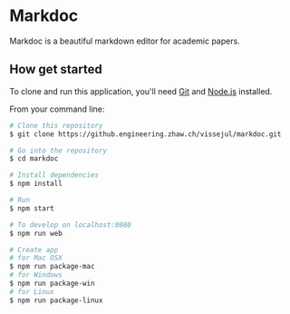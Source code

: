 # Markdoc
Markdoc is a beautiful markdown editor for academic papers.

## How get started

To clone and run this application, you'll need [Git](https://git-scm.com) and [Node.js](https://nodejs.org/en/download/) installed.

From your command line:

```bash
# Clone this repository
$ git clone https://github.engineering.zhaw.ch/vissejul/markdoc.git

# Go into the repository
$ cd markdoc

# Install dependencies
$ npm install

# Run
$ npm start

# To develop on localhost:8080
$ npm run web

# Create app
# for Mac OSX
$ npm run package-mac
# for Windows
$ npm run package-win
# for Linux
$ npm run package-linux
```

